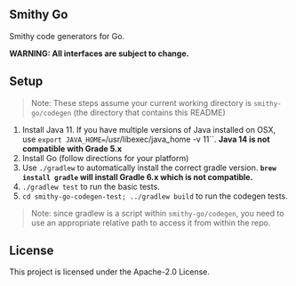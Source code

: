 ## Smithy Go

Smithy code generators for Go.

**WARNING: All interfaces are subject to change.**

## Setup
> Note: These steps assume your current working directory is `smithy-go/codegen` (the directory that contains this README)

1. Install Java 11. If you have multiple versions of Java installed on OSX, use `export JAVA_HOME=`/usr/libexec/java_home -v 11``. **Java 14 is not compatible with Grade 5.x**
2. Install Go (follow directions for your platform)
3. Use `./gradlew` to automatically install the correct gradle version. **`brew install gradle` will install Gradle 6.x which is not compatible.**
4. `./gradlew test` to run the basic tests.
5. `cd smithy-go-codegen-test; ../gradlew build` to run the codegen tests.

> Note: since gradlew is a script within `smithy-go/codegen`, you need to use an appropriate relative path to access it from within the repo.

## License

This project is licensed under the Apache-2.0 License.

